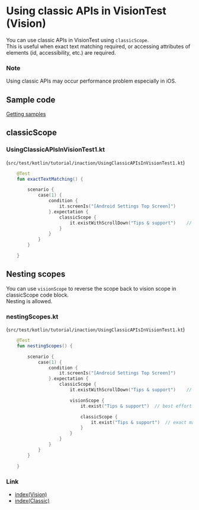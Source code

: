 # Using classic APIs in VisionTest (Vision)

You can use classic APIs in VisionTest using `classicScope`.<br>
This is useful when exact text matching required, or accessing attributes of elements (id, accessibility, etc.) are
required.

### Note

Using classic APIs may occur performance problem especially in iOS.

## Sample code

[Getting samples](../../getting_samples.md)

## classicScope

### UsingClassicAPIsInVisionTest1.kt

(`src/test/kotlin/tutorial/inaction/UsingClassicAPIsInVisionTest1.kt`)

```kotlin
    @Test
    fun exactTextMatching() {

        scenario {
            case(1) {
                condition {
                    it.screenIs("[Android Settings Top Screen]")
                }.expectation {
                    classicScope {
                        it.existWithScrollDown("Tips & support")    // exact match
                    }
                }
            }
        }

    }
```

## Nesting scopes

You can use `visionScope` to reverse the scope back to vision scope in classicScope code block.<br>
Nesting is allowed.

### nestingScopes.kt

(`src/test/kotlin/tutorial/inaction/UsingClassicAPIsInVisionTest1.kt`)

```kotlin
    @Test
    fun nestingScopes() {

        scenario {
            case(1) {
                condition {
                    it.screenIs("[Android Settings Top Screen]")
                }.expectation {
                    classicScope {
                        it.existWithScrollDown("Tips & support")    // exact match

                        visionScope {
                            it.exist("Tips & support")  // best effort match

                            classicScope {
                                it.exist("Tips & support")  // exact match
                            }
                        }
                    }
                }
            }
        }

    }
```

### Link

- [index(Vision)](../../../index.md)
- [index(Classic)](../../../classic/index.md)

